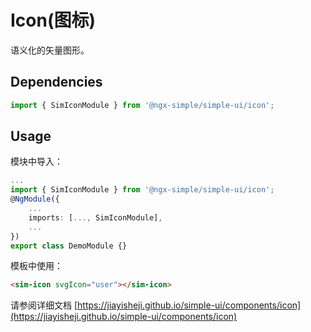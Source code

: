 # Icon(图标)

语义化的矢量图形。

## Dependencies

```ts
import { SimIconModule } from '@ngx-simple/simple-ui/icon';
```

## Usage

模块中导入：

```ts
...
import { SimIconModule } from '@ngx-simple/simple-ui/icon';
@NgModule({
    ...
    imports: [..., SimIconModule],
    ...
})
export class DemoModule {}
```

模板中使用：

```html
<sim-icon svgIcon="user"></sim-icon>
```

请参阅详细文档 [https://jiayisheji.github.io/simple-ui/components/icon](https://jiayisheji.github.io/simple-ui/components/icon)
